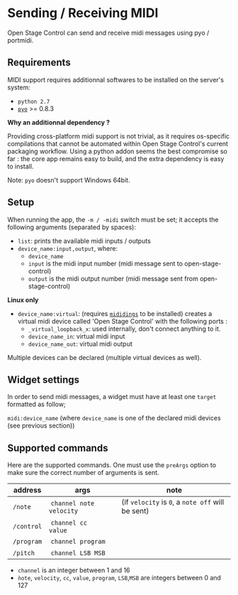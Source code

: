 # Sending / Receiving MIDI

Open Stage Control can send and receive midi messages using pyo / portmidi.

## Requirements

MIDI support requires additionnal softwares to be installed on the server's system:

- `python 2.7`
- [`pyo`](http://ajaxsoundstudio.com/software/pyo/) >= 0.8.3

**Why an additionnal dependency ?**

Providing cross-platform midi support is not trivial, as it requires os-specific compilations that cannot be automated within Open Stage Control's current packaging workflow. Using a python addon seems the best compromise so far : the core app remains easy to build, and the extra dependency is easy to install.

Note: `pyo` doesn't support Windows 64bit.

## Setup

When running the app, the `-m / -midi` switch must be set; it accepts the following arguments (separated by spaces):

- `list`: prints the available midi inputs / outputs
- `device_name:input,output`, where:
    - `device_name`
    - `input` is the midi input number (midi message sent to open-stage-control)
    - `output` is the midi output number (midi message sent from open-stage-control)

**Linux only**

- `device_name:virtual`: (requires [`mididings`](http://das.nasophon.de/mididings/) to be installed) creates a virtual midi device called 'Open Stage Control' with the following ports :
    - `_virtual_loopback_x`: used internally, don't connect anything to it.
    - `device_name_in`: virtual midi input
    - `device_name_out`: virtual midi output

Multiple devices can be declared (multiple virtual devices as well).

## Widget settings

In order to send midi messages, a widget must have at least one `target` formatted as follow;  

`midi:device_name` (where `device_name` is one of the declared midi devices (see previous section))

## Supported commands

Here are the supported commands. One must use the `preArgs` option to make sure the correct number of arguments is sent.

| address | args | note |
|---------|------|------|
| `/note` | `channel note velocity` |  (if `velocity` is `0`, a `note off` will be sent) |
| `/control` | `channel cc   value` |  |
| `/program` | `channel program` |  |
| `/pitch` | `channel LSB MSB` |  |


- `channel` is an integer between 1 and 16
- `ǹote`, `velocity`, `cc`, `value`, `program`, `LSB`,`MSB` are integers between 0 and 127
